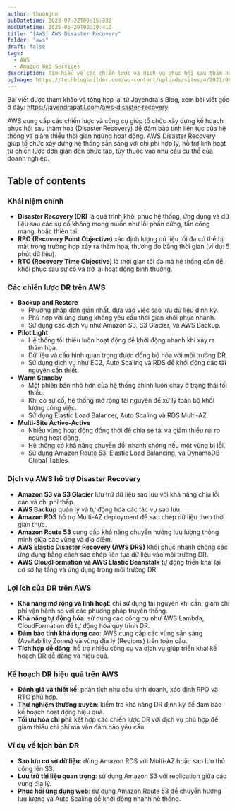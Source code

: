 ```yaml
---
author: thuongnn
pubDatetime: 2023-07-22T09:15:33Z
modDatetime: 2025-05-29T02:30:41Z
title: "[AWS] AWS Disaster Recovery"
folder: "aws"
draft: false
tags:
  - AWS
  - Amazon Web Services
description: Tìm hiểu về các chiến lược và dịch vụ phục hồi sau thảm họa của AWS, đảm bảo tính liên tục của doanh nghiệp.
ogImage: https://techblogbuilder.com/wp-content/uploads/sites/4/2021/06/techblogbuilder-home.png
---
```


Bài viết được tham khảo và tổng hợp lại từ Jayendra's Blog, xem bài viết gốc ở đây: https://jayendrapatil.com/aws-disaster-recovery.

AWS cung cấp các chiến lược và công cụ giúp tổ chức xây dựng kế hoạch phục hồi sau thảm họa (Disaster Recovery) để đảm bảo tính liên tục của hệ thống và giảm thiểu thời gian ngừng hoạt động. AWS Disaster Recovery giúp tổ chức xây dựng hệ thống sẵn sàng với chi phí hợp lý, hỗ trợ linh hoạt từ chiến lược đơn giản đến phức tạp, tùy thuộc vào nhu cầu cụ thể của doanh nghiệp.

## Table of contents

### **Khái niệm chính**

- **Disaster Recovery (DR)** là quá trình khôi phục hệ thống, ứng dụng và dữ liệu sau các sự cố không mong muốn như lỗi phần cứng, tấn công mạng, hoặc thiên tai.
- **RPO (Recovery Point Objective)** xác định lượng dữ liệu tối đa có thể bị mất trong trường hợp xảy ra thảm họa, thường đo bằng thời gian (ví dụ: 5 phút dữ liệu).
- **RTO (Recovery Time Objective)** là thời gian tối đa mà hệ thống cần để khôi phục sau sự cố và trở lại hoạt động bình thường.

### **Các chiến lược DR trên AWS**

- **Backup and Restore**
  - Phương pháp đơn giản nhất, dựa vào việc sao lưu dữ liệu định kỳ.
  - Phù hợp với ứng dụng không yêu cầu thời gian khôi phục nhanh.
  - Sử dụng các dịch vụ như Amazon S3, S3 Glacier, và AWS Backup.
- **Pilot Light**
  - Hệ thống tối thiểu luôn hoạt động để khởi động nhanh khi xảy ra thảm họa.
  - Dữ liệu và cấu hình quan trọng được đồng bộ hóa với môi trường DR.
  - Sử dụng dịch vụ như EC2, Auto Scaling và RDS để khởi động các tài nguyên cần thiết.
- **Warm Standby**
  - Một phiên bản nhỏ hơn của hệ thống chính luôn chạy ở trạng thái tối thiểu.
  - Khi có sự cố, hệ thống mở rộng tài nguyên để xử lý toàn bộ khối lượng công việc.
  - Sử dụng Elastic Load Balancer, Auto Scaling và RDS Multi-AZ.
- **Multi-Site Active-Active**
  - Nhiều vùng hoạt động đồng thời để chia sẻ tải và giảm thiểu rủi ro ngừng hoạt động.
  - Hệ thống có khả năng chuyển đổi nhanh chóng nếu một vùng bị lỗi.
  - Sử dụng Amazon Route 53, Elastic Load Balancing, và DynamoDB Global Tables.

### **Dịch vụ AWS hỗ trợ Disaster Recovery**

- **Amazon S3 và S3 Glacier** lưu trữ dữ liệu sao lưu với khả năng chịu lỗi cao và chi phí thấp.
- **AWS Backup** quản lý và tự động hóa các tác vụ sao lưu.
- **Amazon RDS** hỗ trợ Multi-AZ deployment để sao chép dữ liệu theo thời gian thực.
- **Amazon Route 53** cung cấp khả năng chuyển hướng lưu lượng thông minh giữa các vùng và địa điểm.
- **AWS Elastic Disaster Recovery (AWS DRS)** khôi phục nhanh chóng các ứng dụng bằng cách sao chép liên tục dữ liệu vào môi trường DR.
- **AWS CloudFormation và AWS Elastic Beanstalk** tự động triển khai lại cơ sở hạ tầng và ứng dụng trong môi trường DR.

### **Lợi ích của DR trên AWS**

- **Khả năng mở rộng và linh hoạt**: chỉ sử dụng tài nguyên khi cần, giảm chi phí vận hành so với các phương pháp truyền thống.
- **Khả năng tự động hóa**: sử dụng các công cụ như AWS Lambda, CloudFormation để tự động hóa quy trình DR.
- **Đảm bảo tính khả dụng cao**: AWS cung cấp các vùng sẵn sàng (Availability Zones) và vùng địa lý (Regions) trên toàn cầu.
- **Tích hợp dễ dàng**: hỗ trợ nhiều công cụ và dịch vụ giúp triển khai kế hoạch DR dễ dàng và hiệu quả.

### **Kế hoạch DR hiệu quả trên AWS**

- **Đánh giá và thiết kế**: phân tích nhu cầu kinh doanh, xác định RPO và RTO phù hợp.
- **Thử nghiệm thường xuyên**: kiểm tra khả năng DR định kỳ để đảm bảo kế hoạch hoạt động hiệu quả.
- **Tối ưu hóa chi phí**: kết hợp các chiến lược DR với dịch vụ phù hợp để giảm thiểu chi phí mà vẫn đảm bảo yêu cầu.

### **Ví dụ về kịch bản DR**

- **Sao lưu cơ sở dữ liệu**: dùng Amazon RDS với Multi-AZ hoặc sao lưu thủ công lên S3.
- **Lưu trữ tài liệu quan trọng**: sử dụng Amazon S3 với replication giữa các vùng địa lý.
- **Phục hồi ứng dụng web**: sử dụng Amazon Route 53 để chuyển hướng lưu lượng và Auto Scaling để khởi động nhanh hệ thống.
